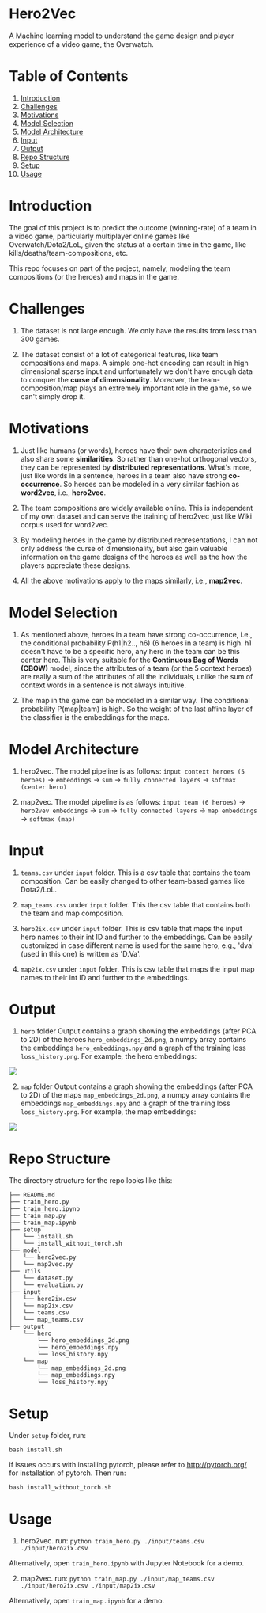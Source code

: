 # Hero2Vec
A Machine learning model to understand the game design and player experience of a video game, the Overwatch.

# Table of Contents
1. [Introduction](README.md#introduction)
2. [Challenges](README.md#challenges)
3. [Motivations](README.md#motivations)
4. [Model Selection](README.md#model-selection)
5. [Model Architecture](README.md#model-architecture)
6. [Input](README.md#input)
7. [Output](README.md#output)
8. [Repo Structure](README.md#repo-structure)
9. [Setup](README.md#setup)
10. [Usage](README.md#usage)

# Introduction

The goal of this project is to predict the outcome (winning-rate) of a team in a video game, particularly multiplayer online games like Overwatch/Dota2/LoL, given the status at a certain time in the game, like kills/deaths/team-compositions, etc.

This repo focuses on part of the project, namely, modeling the team compositions (or the heroes) and maps in the game.

# Challenges

1. The dataset is not large enough. We only have the results from less than 300 games.

2. The dataset consist of a lot of categorical features, like team compositions and maps. A simple one-hot encoding can result in high dimensional sparse input and unfortunately we don't have enough data to conquer the **curse of dimensionality**. Moreover, the team-composition/map plays an extremely important role in the game, so we can't simply drop it.

# Motivations

1. Just like humans (or words), heroes have their own characteristics and also share some **similarities**. So rather than one-hot orthogonal vectors, they can be represented by **distributed representations**. What's more, just like words in a sentence, heroes in a team also have strong **co-occurrence**. So heroes can be modeled in a very similar fashion as **word2vec**, i.e., **hero2vec**.

2. The team compositions are widely available online. This is independent of my own dataset and can serve the training of hero2vec just like Wiki corpus used for word2vec.

3. By modeling heroes in the game by distributed representations, I can not only address the curse of dimensionality, but also gain valuable information on the game designs of the heroes as well as the how the players appreciate these designs.

4. All the above motivations apply to the maps similarly, i.e., **map2vec**.

# Model Selection

1. As mentioned above, heroes in a team have strong co-occurrence, i.e., the conditional probability P(h1|h2.., h6) (6 heroes in a team) is high. h1 doesn't have to be a specific hero, any hero in the team can be this center hero. This is very suitable for the **Continuous Bag of Words (CBOW)** model, since the attributes of a team (or the 5 context heroes) are really a sum of the attributes of all the individuals, unlike the sum of context words in a sentence is not always intuitive.

2. The map in the game can be modeled in a similar way. The conditional probability P(map|team) is high. So the weight of the last affine layer of the classifier is the embeddings for the maps.

# Model Architecture

1. hero2vec. The model pipeline is as follows:
`input context heroes (5 heroes)` -> `embeddings` -> `sum` -> `fully connected layers` -> `softmax (center hero)`

2. map2vec. The model pipeline is as follows:
`input team (6 heroes)` -> `hero2vev embeddings` -> `sum` -> `fully connected layers` -> `map embeddings` -> `softmax (map)`

# Input

1. `teams.csv` under `input` folder. This is a csv table that contains the team composition. Can be easily changed to other team-based games like Dota2/LoL.

2. `map_teams.csv` under `input` folder. This the csv table that contains both the team and map composition.

3. `hero2ix.csv` under `input` folder. This is csv table that maps the input hero names to their int ID and further to the embeddings. Can be easily customized in case different name is used for the same hero, e.g., 'dva' (used in this one) is written as 'D.Va'.

4. `map2ix.csv` under `input` folder. This is csv table that maps the input map names to their int ID and further to the embeddings.

# Output

1. `hero` folder
Output contains a graph showing the embeddings (after PCA to 2D) of the heroes `hero_embeddings_2d.png`, a numpy array contains the embeddings `hero_embeddings.npy` and a graph of the training loss `loss_history.png`. For example, the hero embeddings:

<img src="https://github.com/ybw9000/hero2vec/blob/master/output/hero/hero_embddings_2d.png" align="center">

2. `map` folder
Output contains a graph showing the embeddings (after PCA to 2D) of the maps `map_embeddings_2d.png`, a numpy array contains the embeddings `map_embeddings.npy` and a graph of the training loss `loss_history.png`. For example, the map embeddings:

<img src="https://github.com/ybw9000/hero2vec/blob/master/output/map/map_embddings_2d.png" align="center">

# Repo Structure

The directory structure for the repo looks like this:

    ├── README.md
    ├── train_hero.py
    ├── train_hero.ipynb
    ├── train_map.py
    ├── train_map.ipynb
    ├── setup
    │   └── install.sh
    │   └── install_without_torch.sh
    ├── model
    │   └── hero2vec.py
    │   └── map2vec.py
    ├── utils
    │   └── dataset.py
    │   └── evaluation.py
    ├── input
    │   └── hero2ix.csv
    │   └── map2ix.csv
    │   └── teams.csv
    │   └── map_teams.csv
    ├── output
        └── hero
            └── hero_embeddings_2d.png
            └── hero_embeddings.npy
            └── loss_history.npy
        └── map
            └── map_embeddings_2d.png
            └── map_embeddings.npy
            └── loss_history.npy
# Setup

Under `setup` folder, run:

`bash install.sh`

if issues occurs with installing pytorch, please refer to http://pytorch.org/ for installation of pytorch. Then run:

`bash install_without_torch.sh`

# Usage

1. hero2vec. run: `python train_hero.py ./input/teams.csv ./input/hero2ix.csv`

Alternatively, open `train_hero.ipynb` with Jupyter Notebook for a demo.

2. map2vec. run: `python train_map.py ./input/map_teams.csv ./input/hero2ix.csv ./input/map2ix.csv`

Alternatively, open `train_map.ipynb` for a demo.

